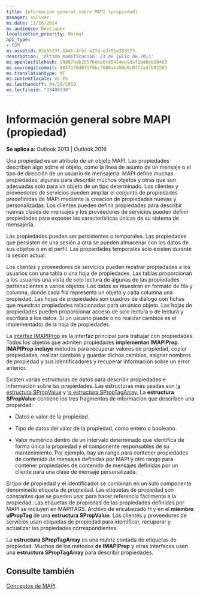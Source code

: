 ```yaml
---
title: Información general sobre MAPI (propiedad)
manager: soliver
ms.date: 11/16/2014
ms.audience: Developer
localization_priority: Normal
api_type:
- COM
ms.assetid: 02e5b23f-1bdb-4fbf-a27d-e3301a359573
description: 'Última modificación: 23 de julio de 2011'
ms.openlocfilehash: 99887bab2b576e6e6c05414ee9daf1bd6e8d0463
ms.sourcegitcommit: 8657170d071f9bcf680aba50b9c07f2a4fb82283
ms.translationtype: MT
ms.contentlocale: es-ES
ms.lasthandoff: 04/28/2019
ms.locfileid: "33408330"
---
```

# <a name="mapi-property-overview"></a>Información general sobre MAPI (propiedad)

  
  
**Se aplica a**: Outlook 2013 | Outlook 2016 
  
Una propiedad es un atributo de un objeto MAPI. Las propiedades describen algo sobre el objeto, como la línea de asunto de un mensaje o el tipo de dirección de un usuario de mensajería. MAPI define muchas propiedades, algunas para describir muchos objetos y otras que son adecuadas solo para un objeto de un tipo determinado. Los clientes y proveedores de servicios pueden ampliar el conjunto de propiedades predefinidas de MAPI mediante la creación de propiedades nuevas y personalizadas. Los clientes pueden definir propiedades para describir nuevas clases de mensajes y los proveedores de servicios pueden definir propiedades para exponer las características únicas de su sistema de mensajería.
  
Las propiedades pueden ser persistentes o temporales. Las propiedades que persisten de una sesión a otra se pueden almacenar con los datos de sus objetos o en el perfil. Las propiedades temporales solo existen durante la sesión actual. 
  
Los clientes y proveedores de servicios pueden mostrar propiedades a los usuarios con una tabla o una hoja de propiedades. Las tablas proporcionan a los usuarios una vista de solo lectura de algunas de las propiedades pertenecientes a varios objetos. Los datos se muestran en formato de fila y columna, donde cada fila representa un objeto y cada columna una propiedad. Las hojas de propiedades son cuadros de diálogo con fichas que muestran propiedades relacionadas para un único objeto. Las hojas de propiedades pueden proporcionar acceso de solo lectura o de lectura y escritura a los datos. Si un usuario puede o no realizar cambios es el implementador de la hoja de propiedades.
  
La [interfaz IMAPIProp](imapipropiunknown.md) es la interfaz principal para trabajar con propiedades. Todos los objetos que admiten propiedades **implementan IMAPIProp**. **IMAPIProp incluye** métodos para recuperar valores de propiedad, copiar propiedades, realizar cambios y guardar dichos cambios, asignar nombres de propiedad y sus identificadores y recuperar información sobre un error anterior. 
  
Existen varias estructuras de datos para describir propiedades e información sobre las propiedades. Las estructuras más usadas son [la estructura SPropValue](spropvalue.md) y [la estructura SPropTagArray.](sproptagarray.md) La **estructura SPropValue** contiene los tres fragmentos de información que describen una propiedad: 
  
- Datos o valor de la propiedad.
    
- Tipo de datos del valor de la propiedad, como entero o booleano. 
    
- Valor numérico dentro de un intervalo determinado que identifica de forma única la propiedad y el componente responsables de su mantenimiento. Por ejemplo, hay un rango para contener propiedades de contenido de mensajes definidas por MAPI y otro rango para contener propiedades de contenido de mensajes definidas por un cliente para una clase de mensaje personalizada. 
    
El tipo de propiedad y el identificador se combinan en un solo componente denominado etiqueta de propiedad. Las etiquetas de propiedad son constantes que se pueden usar para hacer referencia fácilmente a la propiedad. Las etiquetas de propiedad de las propiedades definidas por MAPI se incluyen en MAPITAGS. Archivo de encabezado H y en el **miembro ulPropTag** de una **estructura SPropValue.** Los clientes y proveedores de servicios usan etiquetas de propiedad para identificar, recuperar y actualizar las propiedades correspondientes. 
  
La **estructura SPropTagArray** es una matriz contada de etiquetas de propiedad. Muchos de los métodos **de IMAPIProp** y otras interfaces usan una **estructura SPropTagArray** para describir propiedades. 
  
## <a name="see-also"></a>Consulte también



[Conceptos de MAPI](mapi-concepts.md)

